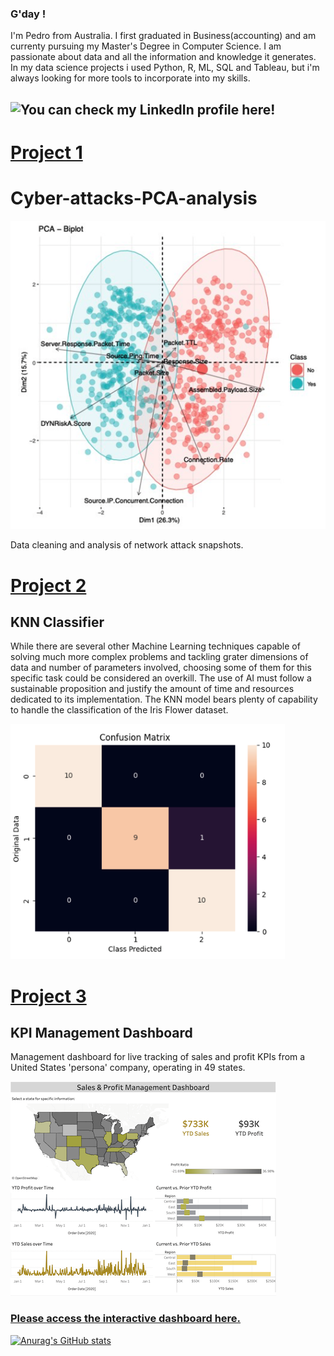 ### G'day !


I'm Pedro from Australia. I first graduated in Business(accounting) and am currenty pursuing my Master's Degree in Computer Science. I am passionate about data and all the information and knowledge it generates. In my data science projects i used Python, R, ML, SQL and Tableau, but i'm always looking for more tools to incorporate into my skills.  

## ![You can check my LinkedIn profile here!](https://www.linkedin.com/in/vasconcelos-pedro/)

# [Project 1](https://github.com/pedro-vasconcelos-costa/Cyber-attacks-PCA-analysis)
# Cyber-attacks-PCA-analysis

![image](images/img_%20pca%20biplot.png)

Data cleaning and analysis of network attack snapshots.

# [Project 2](https://github.com/pedro-vasconcelos-costa/KNN-Classifier)
## KNN Classifier

While there are several other Machine Learning techniques capable of solving much more complex problems and tackling grater dimensions of data and number of parameters involved, choosing some of them for this specific task could be considered an overkill. The use of AI must follow a sustainable proposition and justify the amount of time and resources dedicated to its implementation. The KNN model bears plenty of capability to handle the classification of the Iris Flower dataset.

![image](images/img_%20k5%20test%200.2.png)

# [Project 3](https://github.com/pedro-vasconcelos-costa/TABLEAU-Management-KPI-dashboard)
## KPI Management Dashboard

Management dashboard for live tracking of sales and profit KPIs from a United States 'persona' company, operating in 49 states.

![image](images/img_%20dashboard2.png)

### [Please access the interactive dashboard here.](https://public.tableau.com/app/profile/pedro.henrique.franca.de.vasconcelos.costa)










[![Anurag's GitHub stats](https://github-readme-stats.vercel.app/api?username=pedro-vasconcelos-costa)](https://github.com/anuraghazra/github-readme-stats)
